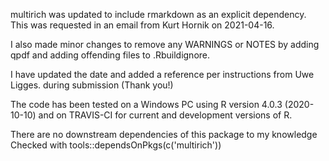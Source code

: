 multirich was updated to include rmarkdown as an explicit dependency.
This was requested in an email from Kurt Hornik on 2021-04-16.

I also made minor changes to remove any WARNINGS or NOTES by adding qpdf
and adding offending files to .Rbuildignore.

I have updated the date and added a reference per instructions from Uwe Ligges.
during submission (Thank you!)

The code has been tested on a Windows PC using R version 4.0.3 (2020-10-10)
and on TRAVIS-CI for current and development versions of R.

There are no downstream dependencies of this package to my knowledge
Checked with tools::dependsOnPkgs(c('multirich'))